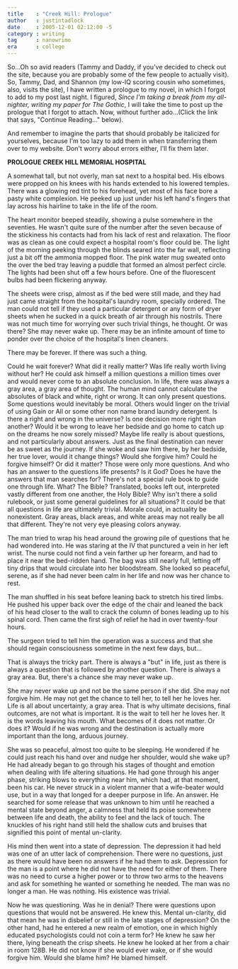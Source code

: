 ```yaml
---
title    : "Creek Hill: Prologue"
author   : justintadlock
date     : 2005-12-01 02:12:00 -5
category : writing
tag      : nanowrimo
era      : college
---
```


So...Oh so avid readers (Tammy and Daddy, if you've decided to check out the site, because you are probably some of the few people to actually visit).  So, Tammy, Dad, and Shannon (my low-IQ scoring cousin who sometimes, also, visits the site), I have written a prologue to my novel, in which I forgot to add to my post last night.  I figured, <i> Since I'm taking a break from my all-nighter, writing my paper for The Gothic</i>, I will take the time to post up the prologue that I forgot to attach.  Now, without further ado...(Click the link that says, "Continue Reading..." below).

And remember to imagine the parts that should probably be italicized for yourselves, because I'm too lazy to add them in when transferring them over to my website.  Don't worry about errors either, I'll fix them later.

<!--more-->

<strong>PROLOGUE
CREEK HILL MEMORIAL HOSPITAL</strong>

A somewhat tall, but not overly, man sat next to a hospital bed.  His elbows were propped on his knees with his hands extended to his lowered temples.  There was a glowing red tint to his forehead, yet most of his face bore a pasty white complexion.  He peeked up just under his left hand's fingers that lay across his hairline to take in the life of the room.

The heart monitor beeped steadily, showing a pulse somewhere in the seventies.  He wasn't quite sure of the number after the seven because of the stickiness his contacts had from his lack of rest and relaxation.  The floor was as clean as one could expect a hospital room's floor could be.  The light of the morning peeking through the blinds seared into the far wall, reflecting just a bit off the ammonia mopped floor.  The pink water mug sweated onto the over the bed tray leaving a puddle that formed an almost perfect circle.  The lights had been shut off a few hours before.  One of the fluorescent bulbs had been flickering anyway.

The sheets were crisp, almost as if the bed were still made, and they had just came straight from the hospital's laundry room, specially ordered.  The man could not tell if they used a particular detergent or any form of dryer sheets when he sucked in a quick breath of air through his nostrils.  There was not much time for worrying over such trivial things, he thought.  Or was there?  She may never wake up.  There may be an infinite amount of time to ponder over the choice of the hospital's linen cleaners.

There may be forever.  If there was such a thing.

Could he wait forever?  What did it really matter?  Was life really worth living without her?  He could ask himself a million questions a million times over and would never come to an absolute conclusion.  In life, there was always a gray area, a gray area of thought.  The human mind cannot calculate the absolutes of black and white, right or wrong.  It can only present questions.  Some questions would inevitably be moral.  Others would linger on the trivial of using Gain or All or some other non name brand laundry detergent.  Is there a right and wrong in the universe?  Is one decision more right than another?  Would it be wrong to leave her bedside and go home to catch up on the dreams he now sorely missed?  Maybe life really is about questions, and not particularly about answers.  Just as the final destination can never be as sweet as the journey.  If she woke and saw him there, by her bedside, her true lover, would it change things?  Would she forgive him?  Could he forgive himself?  Or did it matter?  Those were only more questions.  And who has an answer to the questions life presents?  Is it God?  Does he have the answers that man searches for?  There's not a special rule book to guide one through life.  What?  The Bible?  Translated, books left out, interpreted vastly different from one another, the Holy Bible?  Why isn't there a solid rulebook, or just some general guidelines for all situations?  It could be that all questions in life are ultimately trivial.  Morale could, in actuality be nonexistent.  Gray areas, black areas, and white areas may not really be all that different.  They're not very eye pleasing colors anyway.

The man tried to wrap his head around the growing pile of questions that he had wondered into.  He was staring at the IV that punctured a vein in her left wrist.  The nurse could not find a vein farther up her forearm, and had to place it near the bed-ridden hand.  The bag was still nearly full, letting off tiny drips that would circulate into her bloodstream.  She looked so peaceful, serene, as if she had never been calm in her life and now was her chance to rest.

The man shuffled in his seat before leaning back to stretch his tired limbs.  He pushed his upper back over the edge of the chair and leaned the back of his head closer to the wall to crack the column of bones leading up to his spinal cord.  Then came the first sigh of relief he had in over twenty-four hours.

The surgeon tried to tell him the operation was a success and that she should regain consciousness sometime in the next few days, but…

That is always the tricky part.  There is always a "but" in life, just as there is always a question that is followed by another question.  There is always a gray area. But, there's a chance she may never wake up.

She may never wake up and not be the same person if she did.  She may not forgive him.  He may not get the chance to tell her, to tell her he loves her.  Life is all about uncertainty, a gray area.  That is why ultimate decisions, final outcomes, are not what is important.  It is the wait to tell her he loves her.  It is the words leaving his mouth.  What becomes of it does not matter.  Or does it?  Would if he was wrong and the destination is actually more important than the long, arduous journey.

She was so peaceful, almost too quite to be sleeping.  He wondered if he could just reach his hand over and nudge her shoulder, would she wake up?  He had already began to go through his stages of thought and emotion when dealing with life altering situations.  He had gone through his anger phase, striking blows to everything near him, which had, at that moment, been his car.  He never struck in a violent manner that a wife-beater would use, but in a way that longed for a deeper purpose in life.  An answer.  He searched for some release that was unknown to him until he reached a mental state beyond anger, a calmness that held its poise somewhere between life and death, the ability to feel and the lack of touch.  The knuckles of his right hand still held the shallow cuts and bruises that signified this point of mental un-clarity.

His mind then went into a state of depression.  The depression it had held was one of an utter lack of comprehension.  There were no questions, just as there would have been no answers if he had them to ask.  Depression for the man is a point where he did not have the need for either of them.  There was no need to curse a higher power or to throw two arms to the heavens and ask for something he wanted or something he needed.  The man was no longer a man.  He was nothing.  His existence was trivial.

Now he was questioning.  Was he in denial?  There were questions upon questions that would not be answered.  He knew this.  Mental un-clarity, did that mean he was in disbelief or still in the late stages of depression?  On the other hand, had he entered a new realm of emotion, one in which highly educated psychologists could not coin a term for?  He knew he saw her there, lying beneath the crisp sheets.  He knew he looked at her from a chair in room 128B.  He did not know if she would ever wake, or if she would forgive him.  Would she blame him?
He blamed himself.
